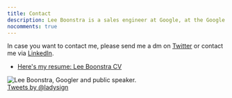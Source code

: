 ```yaml
---
title: Contact
description: Lee Boonstra is a sales engineer at Google, at the Google Cloud team where she assist the sales team with technical knowledge for the financial industry.
nocomments: true
---
```


In case you want to contact me, please send me a dm on <a href="https://twitter.com/ladysign" target="_blank">Twitter</a> or contact me via <a href="https://linkedin.com/in/leeboonstra/" target="_blank">LinkedIn</a>.

* [Here's my resume: Lee Boonstra CV](/images/lee.boonstra-resume.pdf)

<img src="/images/lee1.jpg" class="border" alt="Lee Boonstra, Googler and public speaker.">

<div class="row">
    <div class="col col-sm-8"> <a class="twitter-timeline" href="https://twitter.com/ladysign"> Tweets by @ladysign</a>
    </div>
    <div class="col col-sm-4"></div>
</div>